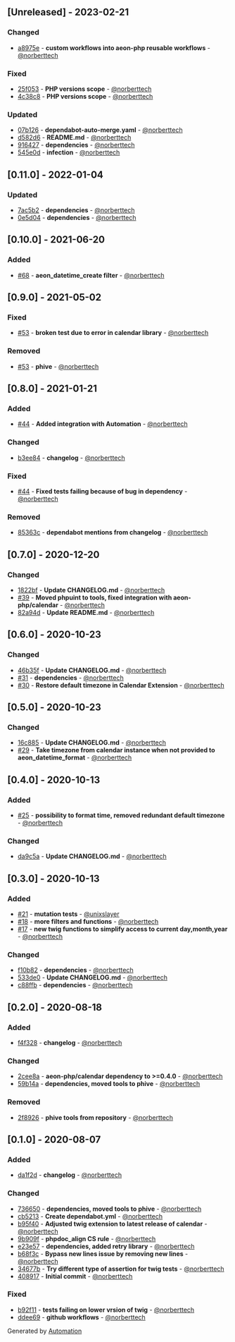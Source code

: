 ## [Unreleased] - 2023-02-21

### Changed
- [a8975e](https://github.com/aeon-php/calendar-twig/commit/a8975eddc89b13b9525d6a86fae37eb4c446af9c) - **custom workflows into aeon-php reusable workflows** - [@norberttech](https://github.com/norberttech)

### Fixed
- [25f053](https://github.com/aeon-php/calendar-twig/commit/25f0538e444b5fe80c1521b7eb1a31ccca4acc99) - **PHP versions scope** - [@norberttech](https://github.com/norberttech)
- [4c38c8](https://github.com/aeon-php/calendar-twig/commit/4c38c841eb707c3d843d4b9d94b44b94fb0c4f34) - **PHP versions scope** - [@norberttech](https://github.com/norberttech)

### Updated
- [07b126](https://github.com/aeon-php/calendar-twig/commit/07b1261f72c9678ed4bd2b3930762af18884b07a) - **dependabot-auto-merge.yaml** - [@norberttech](https://github.com/norberttech)
- [d582d6](https://github.com/aeon-php/calendar-twig/commit/d582d64154f6449611579c3f207507b68ee3ac6e) - **README.md** - [@norberttech](https://github.com/norberttech)
- [916427](https://github.com/aeon-php/calendar-twig/commit/9164274990c78067b2d1cce17ae67b381d297074) - **dependencies** - [@norberttech](https://github.com/norberttech)
- [545e0d](https://github.com/aeon-php/calendar-twig/commit/545e0d2313e7a2670091dbaff5eb0757ce06c86a) - **infection** - [@norberttech](https://github.com/norberttech)

## [0.11.0] - 2022-01-04

### Updated
- [7ac5b2](https://github.com/aeon-php/calendar-twig/commit/7ac5b2146da5e4eee394565724837f70cc88ba88) - **dependencies** - [@norberttech](https://github.com/norberttech)
- [0e5d04](https://github.com/aeon-php/calendar-twig/commit/0e5d04d2ca9d5387e083d8b61bf31e795f8a234c) - **dependencies** - [@norberttech](https://github.com/norberttech)

## [0.10.0] - 2021-06-20

### Added
- [#68](https://github.com/aeon-php/calendar-twig/pull/68) - **aeon_datetime_create filter** - [@norberttech](https://github.com/norberttech)

## [0.9.0] - 2021-05-02

### Fixed
- [#53](https://github.com/aeon-php/calendar-twig/pull/53) - **broken test due to error in calendar library** - [@norberttech](https://github.com/norberttech)

### Removed
- [#53](https://github.com/aeon-php/calendar-twig/pull/53) - **phive** - [@norberttech](https://github.com/norberttech)

## [0.8.0] - 2021-01-21

### Added
- [#44](https://github.com/aeon-php/calendar-twig/pull/44) - **Added integration with Automation** - [@norberttech](https://github.com/norberttech)

### Changed
- [b3ee84](https://github.com/aeon-php/calendar-twig/commit/b3ee8485afceedd8964e22fe67ee6b6d47dfc982) - **changelog** - [@norberttech](https://github.com/norberttech)

### Fixed
- [#44](https://github.com/aeon-php/calendar-twig/pull/44) - **Fixed tests failing because of bug in dependency** - [@norberttech](https://github.com/norberttech)

### Removed
- [85363c](https://github.com/aeon-php/calendar-twig/commit/85363c7e29a204ec2c0169c037986a864ac785de) - **dependabot mentions from changelog** - [@norberttech](https://github.com/norberttech)

## [0.7.0] - 2020-12-20

### Changed
- [1822bf](https://github.com/aeon-php/calendar-twig/commit/1822bf73396ff853c9086a0679c5d38a4d8b9eb3) - **Update CHANGELOG.md** - [@norberttech](https://github.com/norberttech)
- [#39](https://github.com/aeon-php/calendar-twig/pull/39) - **Moved phpuint to tools, fixed integration with aeon-php/calendar** - [@norberttech](https://github.com/norberttech)
- [82a94d](https://github.com/aeon-php/calendar-twig/commit/82a94d0f2dd99c28492d6531fe8357ba10c54154) - **Update README.md** - [@norberttech](https://github.com/norberttech)

## [0.6.0] - 2020-10-23

### Changed
- [46b35f](https://github.com/aeon-php/calendar-twig/commit/46b35f06be0ba3afb0c660ac7705dd96cb93dd36) - **Update CHANGELOG.md** - [@norberttech](https://github.com/norberttech)
- [#31](https://github.com/aeon-php/calendar-twig/pull/31) - **dependencies** - [@norberttech](https://github.com/norberttech)
- [#30](https://github.com/aeon-php/calendar-twig/pull/30) - **Restore default timezone in Calendar Extension** - [@norberttech](https://github.com/norberttech)

## [0.5.0] - 2020-10-23

### Changed
- [16c885](https://github.com/aeon-php/calendar-twig/commit/16c8853ec07d43aacfb73af8e7f4916a6e269aa7) - **Update CHANGELOG.md** - [@norberttech](https://github.com/norberttech)
- [#29](https://github.com/aeon-php/calendar-twig/pull/29) - **Take timezone from calendar instance when not provided to aeon_datetime_format** - [@norberttech](https://github.com/norberttech)

## [0.4.0] - 2020-10-13

### Added
- [#25](https://github.com/aeon-php/calendar-twig/pull/25) - **possibility to format time, removed redundant default timezone** - [@norberttech](https://github.com/norberttech)

### Changed
- [da9c5a](https://github.com/aeon-php/calendar-twig/commit/da9c5a0bcbc4def259ab7c1a29e7e60493a6d70c) - **Update CHANGELOG.md** - [@norberttech](https://github.com/norberttech)

## [0.3.0] - 2020-10-13

### Added
- [#21](https://github.com/aeon-php/calendar-twig/pull/21) - **mutation tests** - [@unixslayer](https://github.com/unixslayer)
- [#18](https://github.com/aeon-php/calendar-twig/pull/18) - **more filters and functions** - [@norberttech](https://github.com/norberttech)
- [#17](https://github.com/aeon-php/calendar-twig/pull/17) - **new twig functions to simplify access to current day,month,year** - [@norberttech](https://github.com/norberttech)

### Changed
- [f10b82](https://github.com/aeon-php/calendar-twig/commit/f10b8259103db45d782975f78663e2cd687f7cfd) - **dependencies** - [@norberttech](https://github.com/norberttech)
- [533de0](https://github.com/aeon-php/calendar-twig/commit/533de0f59601fd5440241e83c2be3947d6f23d18) - **Update CHANGELOG.md** - [@norberttech](https://github.com/norberttech)
- [c88ffb](https://github.com/aeon-php/calendar-twig/commit/c88ffb12233b279951eb493201c203a62708dc5e) - **dependencies** - [@norberttech](https://github.com/norberttech)

## [0.2.0] - 2020-08-18

### Added
- [f4f328](https://github.com/aeon-php/calendar-twig/commit/f4f328ffe1b6951f877b1273651be5961c76fae8) - **changelog** - [@norberttech](https://github.com/norberttech)

### Changed
- [2cee8a](https://github.com/aeon-php/calendar-twig/commit/2cee8aa218c2e12b51df51155cd44e7589050f23) - **aeon-php/calendar dependency to >=0.4.0** - [@norberttech](https://github.com/norberttech)
- [59b14a](https://github.com/aeon-php/calendar-twig/commit/59b14a48162080661373cee2598a96ce77d74a1c) - **dependencies, moved tools to phive** - [@norberttech](https://github.com/norberttech)

### Removed
- [2f8926](https://github.com/aeon-php/calendar-twig/commit/2f89262cb804a22740d230ff4ad738214f1e952f) - **phive tools from repository** - [@norberttech](https://github.com/norberttech)

## [0.1.0] - 2020-08-07

### Added
- [da1f2d](https://github.com/aeon-php/calendar-twig/commit/da1f2d36c6ac70babfa6440ee1c0b30ed0773341) - **changelog** - [@norberttech](https://github.com/norberttech)

### Changed
- [736650](https://github.com/aeon-php/calendar-twig/commit/736650256d1229f00f837b68287e880b7b704773) - **dependencies, moved tools to phive** - [@norberttech](https://github.com/norberttech)
- [cb5213](https://github.com/aeon-php/calendar-twig/commit/cb521375967d843663a62ec8326963bcfc416032) - **Create dependabot.yml** - [@norberttech](https://github.com/norberttech)
- [b95f40](https://github.com/aeon-php/calendar-twig/commit/b95f40b4374390e5dd4f3374955651d32880ea5c) - **Adjusted twig extension to latest release of calendar** - [@norberttech](https://github.com/norberttech)
- [9b909f](https://github.com/aeon-php/calendar-twig/commit/9b909f1c71eb13eed05459d1fece6c82fbb6a6b5) - **phpdoc_align CS rule** - [@norberttech](https://github.com/norberttech)
- [e23e57](https://github.com/aeon-php/calendar-twig/commit/e23e57bf23f108a20b61e9d1c8e50b162361f405) - **dependencies, added retry library** - [@norberttech](https://github.com/norberttech)
- [b68f3c](https://github.com/aeon-php/calendar-twig/commit/b68f3c0e7fd978d3585f6c8c60c1712639c20b55) - **Bypass new lines issue by removing new lines** - [@norberttech](https://github.com/norberttech)
- [34677b](https://github.com/aeon-php/calendar-twig/commit/34677b5d02b61fe2f97244cd6cf3c7686a174959) - **Try different type of assertion for twig tests** - [@norberttech](https://github.com/norberttech)
- [408917](https://github.com/aeon-php/calendar-twig/commit/408917df9204f5b00c8a195c9aea1e6eb1ac2794) - **Initial commit** - [@norberttech](https://github.com/norberttech)

### Fixed
- [b92f11](https://github.com/aeon-php/calendar-twig/commit/b92f11e72255ecef84e653b2b064931576438a08) - **tests failing on lower vrsion of twig** - [@norberttech](https://github.com/norberttech)
- [ddee69](https://github.com/aeon-php/calendar-twig/commit/ddee691eeb662b2e2f25c4f38bd83c989c50688a) - **github workflows** - [@norberttech](https://github.com/norberttech)

Generated by [Automation](https://github.com/aeon-php/automation)